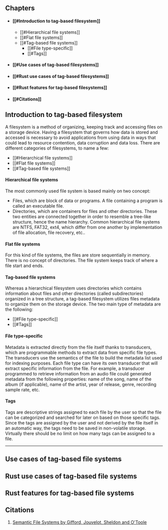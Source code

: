 ## Chapters
+ #### [[#Introduction to tag-based filesystem]]
	+ [[#Hierarchical file systems]]
	+ [[#Flat file systems]]
	+ [[#Tag-based file systems]]
		+ [[#File type-specific]]
		+ [[#Tags]]
+ #### [[#Use cases of tag-based filesystems]]
+ #### [[#Rust use cases of tag-based filesystems]]
+ #### [[#Rust features for tag-based filesystems]]
+ #### [[#Citations]]
## Introduction to tag-based filesystem
A filesystem is a method of organizing, keeping track and accessing files on a storage device. Having a filesystem that governs how data is stored and accessed is necessary to avoid applications from using data in ways that could lead to resource contention, data corruption and data loss. There are different categories of filesystems, to name a few:
- [[#Hierarchical file systems]]
- [[#Flat file systems]]
- [[#Tag-based file systems]]
#### Hierarchical file systems
The most commonly used file system is based mainly on two concept:
- Files, which are block of data or programs. A file containing a program is called an executable file.
- Directories, which are containers for files and other directories.
These two entities are connected together in order to resemble a tree-like structure, hence the name hierarchy. Common hierarchical file systems are NTFS, FAT32, ext4, which differ from one another by implementation of file allocation, file recovery, etc..
#### Flat file systems
For this kind of file systems, the files are store sequentially in memory. There is no concept of directories. The file system keeps track of where a file start and ends.
#### Tag-based file systems

Whereas a hierarchical filesystem uses directories which contains information about files and other directories (called subdirectories) organized in a tree structure, a tag-based filesystem utilizes files metadata to organize them on the storage device. The two main type of metadata are the following:
- [[#File type-specific]]
- [[#Tags]]
#### File type-specific
Metadata is extracted directly from the file itself thanks to transducers, which are programmable methods to extract data from specific file types. The transducers use the semantics of the file to build the metadata list used for indexing purposes. Each file type can have its own transducer that will extract specific information from the file. For example, a transducer programmed to retrieve information from an audio file could generated metadata from the following properties: name of the song, name of the album (if applicable), name of the artist, year of release, genre, recording sample rate, etc.
#### Tags
Tags are descriptive strings assigned to each file by the user so that the file can be categorized and searched for later on based on those specific tags. Since the tags are assigned by the user and not derived by the file itself in an automatic way, the tags need to be saved in non-volatile storage. Virtually there should be no limit on how many tags can be assigned to a file.

-----------------------------------
## Use cases of tag-based file systems

## Rust use cases of tag-based file systems

## Rust features for tag-based file systems

## Citations
 1. [Semantic File Systems by Gifford, Jouvelot, Sheldon and O'Toole](https://web.mit.edu/6.826/www/notes/HO13.pdf) 